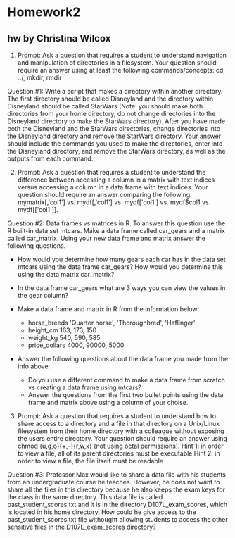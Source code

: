 # Homework2
## hw by Christina Wilcox

1. Prompt: Ask a question that requires a student to understand navigation and manipulation of directories in a filesystem. Your question should require an answer using at least the following commands/concepts: cd, ../, mkdir, rmdir

Question #1: Write a script that makes a directory within another directory.  The first directory should be called Disneyland and the directory within Disneyland should be called StarWars (Note: you should make both directories from your home directory, do not change directories into the Disneyland directory to make the StarWars directory). After you have made both the Disneyland and the StarWars directories, change directories into the Disneyland directory and remove the StarWars directory. Your answer should include the commands you used to make the directories, enter into the Disneyland directory, and remove the StarWars directory, as well as the outputs from each command. 





2. Prompt: Ask a question that requires a student to understand the difference between accessing a column in a matrix with text indices versus accessing a column in a data frame with text indices. Your question should require an answer comparing the following: mymatrix[,'col1'] vs. mydf[,'col1'] vs. mydf['col1'] vs. mydf$col1 vs. mydf[['col1']].

Question #2: Data frames vs matrices in R. To answer this question use the R built-in data set mtcars. Make a data frame called car_gears and a matrix called car_matrix. Using your new data frame and matrix answer the following questions.  

 * How would you determine how many gears each car has in the data set mtcars using the data frame car_gears? How would you determine this using the data matrix car_matrix?

 * In the data frame car_gears what are 3 ways you can view the values in the gear column?

 * Make a data frame and matrix in R from the information below: 

   - horse_breeds 'Quarter horse', 'Thoroughbred', 'Haflinger'
   - height_cm 163, 173, 150
   - weight_kg 540, 590, 585
   - price_dollars 4000, 90000, 5000

 * Answer the following questions about the data frame you made from the info above:
   
   - Do you use a different command to make a data frame from scratch vs creating a data frame using mtcars?
   - Answer the questions from the first two bullet points using the data frame and matrix above using a column of your choise.




3. Prompt: Ask a question that requires a student to understand how to share access to a directory and a file in that directory on a Unix/Linux filesystem from their home directory with a colleague without exposing the users entire directory. Your question should require an answer using chmod {u,g,o}{+,-}{r,w,x} (not using octal permissions).
Hint 1: in order to view a file, all of its parent directories must be executable
Hint 2: in order to view a file, the file itself must be readable

Question #3: Professor Max would like to share a data file with his students from an undergraduate course he teaches. However, he does not want to share all the files in this directory because he also keeps the exam keys for the class in the same directory. This data file is called past_student_scores.txt and it is in the directory D107L_exam_scores, which is located in his home directory. How could he give access to the past_student_scores.txt file withought allowing students to access the other sensitive files in the D107L_exam_scores directory?

    
